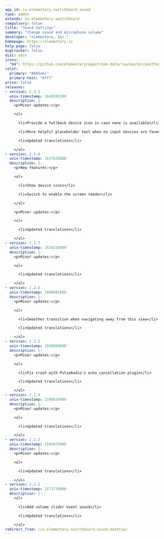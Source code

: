 ```yaml
---
app_id: io.elementary.switchboard.sound
type: addon
extends: io.elementary.switchboard
compulsory: false
title: "Sound Settings"
summary: "Change sound and microphone volume"
developer: "elementary, Inc."
homepage: https://elementary.io
help_page: false
bugtracker: false
dist: odin
icons:
  "64": https://github.com/elementary/appstream-data/raw/master/pantheon-data/main/icons/64x64/switchboard-plug-sound_preferences-desktop-sound.png
color:
  primary: "#485a6c"
  primary-text: "#fff"
price: false
releases:
- version: 2.3.1
  unix-timestamp: 1649203200
  description: |-
    <p>Minor updates:</p>

    <ul>

      <li>Provide a fallback device icon in case none is available</li>

      <li>More helpful placeholder text when no input devices are found</li>

      <li>Updated translations</li>

    </ul>
- version: 2.3.0
  unix-timestamp: 1637625600
  description: |-
    <p>New features:</p>

    <ul>

      <li>Show device icons</li>

      <li>Switch to enable the screen reader</li>

    </ul>

    <p>Minor updates:</p>

    <ul>

      <li>Updated translations</li>

    </ul>
- version: 2.2.7
  unix-timestamp: 1626220800
  description: |-
    <p>Minor updates:</p>

    <ul>

      <li>Updated translations</li>

    </ul>
- version: 2.2.6
  unix-timestamp: 1608681600
  description: |-
    <p>Minor updates:</p>

    <ul>

      <li>Smoother transition when navigating away from this view</li>

      <li>Updated translations</li>

    </ul>
- version: 2.2.5
  unix-timestamp: 1599004800
  description: |-
    <p>Minor updates:</p>

    <ul>

      <li>Fix crash with PulseAudio's echo cancellation plugin</li>

      <li>Updated translations</li>

    </ul>
- version: 2.2.4
  unix-timestamp: 1590624000
  description: |-
    <p>Minor updates:</p>

    <ul>

      <li>Updated translations</li>

    </ul>
- version: 2.2.3
  unix-timestamp: 1585872000
  description: |-
    <p>Minor updates:</p>

    <ul>

      <li>Updated translations</li>

    </ul>
- version: 2.2.2
  unix-timestamp: 1573776000
  description: |-
    <ul>

      <li>Add volume slider event sound</li>

      <li>Updated translations</li>

    </ul>
redirect_from: /io.elementary.switchboard.sound.desktop/
---
```


